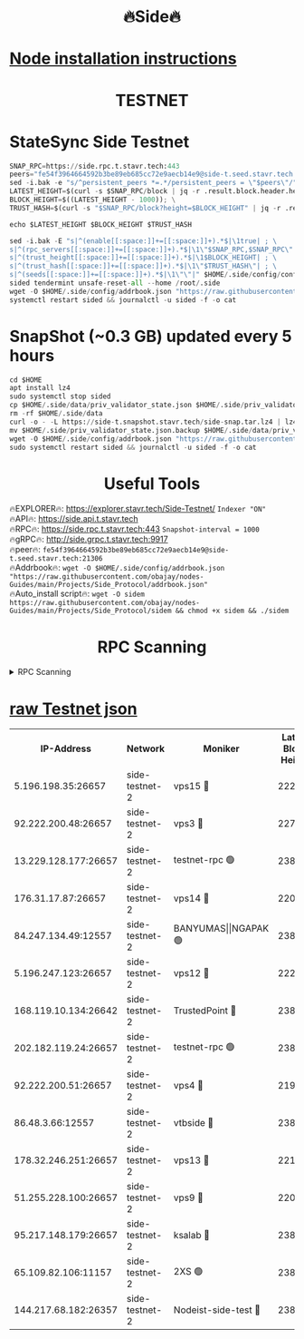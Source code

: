 <h1 align="center"> 🔥Side🔥</h1>

[Node installation instructions](https://github.com/obajay/nodes-Guides/tree/main/Projects/Side_Protocol)
=

<h1 align="center"> TESTNET</h1>

# StateSync Side Testnet
```python
SNAP_RPC=https://side.rpc.t.stavr.tech:443
peers="fe54f3964664592b3be89eb685cc72e9aecb14e9@side-t.seed.stavr.tech:21306"
sed -i.bak -e "s/^persistent_peers *=.*/persistent_peers = \"$peers\"/" $HOME/.side/config/config.toml
LATEST_HEIGHT=$(curl -s $SNAP_RPC/block | jq -r .result.block.header.height); \
BLOCK_HEIGHT=$((LATEST_HEIGHT - 1000)); \
TRUST_HASH=$(curl -s "$SNAP_RPC/block?height=$BLOCK_HEIGHT" | jq -r .result.block_id.hash)

echo $LATEST_HEIGHT $BLOCK_HEIGHT $TRUST_HASH

sed -i.bak -E "s|^(enable[[:space:]]+=[[:space:]]+).*$|\1true| ; \
s|^(rpc_servers[[:space:]]+=[[:space:]]+).*$|\1\"$SNAP_RPC,$SNAP_RPC\"| ; \
s|^(trust_height[[:space:]]+=[[:space:]]+).*$|\1$BLOCK_HEIGHT| ; \
s|^(trust_hash[[:space:]]+=[[:space:]]+).*$|\1\"$TRUST_HASH\"| ; \
s|^(seeds[[:space:]]+=[[:space:]]+).*$|\1\"\"|" $HOME/.side/config/config.toml
sided tendermint unsafe-reset-all --home /root/.side
wget -O $HOME/.side/config/addrbook.json "https://raw.githubusercontent.com/obajay/nodes-Guides/main/Projects/Side_Protocol/addrbook.json"
systemctl restart sided && journalctl -u sided -f -o cat
```
# SnapShot (~0.3 GB) updated every 5 hours
```python
cd $HOME
apt install lz4
sudo systemctl stop sided
cp $HOME/.side/data/priv_validator_state.json $HOME/.side/priv_validator_state.json.backup
rm -rf $HOME/.side/data
curl -o - -L https://side-t.snapshot.stavr.tech/side-snap.tar.lz4 | lz4 -c -d - | tar -x -C $HOME/.side --strip-components 2
mv $HOME/.side/priv_validator_state.json.backup $HOME/.side/data/priv_validator_state.json
wget -O $HOME/.side/config/addrbook.json "https://raw.githubusercontent.com/obajay/nodes-Guides/main/Projects/Side_Protocol/addrbook.json"
sudo systemctl restart sided && journalctl -u sided -f -o cat
```
 <h1 align="center"> Useful Tools</h1>
 
🔥EXPLORER🔥: https://explorer.stavr.tech/Side-Testnet/        `Indexer "ON"` \
🔥API🔥:      https://side.api.t.stavr.tech \
🔥RPC🔥:      https://side.rpc.t.stavr.tech:443              `Snapshot-interval = 1000` \
🔥gRPC🔥:     http://side.grpc.t.stavr.tech:9917 \
🔥peer🔥:     `fe54f3964664592b3be89eb685cc72e9aecb14e9@side-t.seed.stavr.tech:21306` \
🔥Addrbook🔥: ```wget -O $HOME/.side/config/addrbook.json "https://raw.githubusercontent.com/obajay/nodes-Guides/main/Projects/Side_Protocol/addrbook.json"``` \
🔥Auto_install script🔥:  `wget -O sidem https://raw.githubusercontent.com/obajay/nodes-Guides/main/Projects/Side_Protocol/sidem && chmod +x sidem && ./sidem`

<h1 align="center"> RPC Scanning</h1>

<details>
<summary>RPC Scanning</summary>

<h2 align="center"> We scan nodes in real time every 4 hours. And we provide the final result of RPC endpoints.
We cannot influence the operation of these nodes in any way. </h2>


```python
If Voting Power is higher than 0 --> then the Node is a validator of the network and may be subject to attack and be a potential threat to the chain.
```
```python
We marked such validators with a red symbol
```

</details>

[raw Testnet json](https://rpc-check.sidet.stavr.tech/sidet/rpc-sidet-result.json)
=


<table><tr><th>IP-Address</th><th>Network</th><th>Moniker</th><th>Latest Block Height</th><th>Earliest Block Height</th><th>Catching Up</th><th>Tx Index</th><th>Voting Power</th><th>Scan Time</th></tr><tr><td>5.196.198.35:26657</td><td>side-testnet-2</td><td>vps15 🔴</td><td>222277</td><td>1</td><td>False</td><td>on</td><td>107</td><td>2024-03-10T05:35:07.435897260UTC</td></tr><tr><td>92.222.200.48:26657</td><td>side-testnet-2</td><td>vps3 🔴</td><td>227920</td><td>1</td><td>False</td><td>on</td><td>90</td><td>2024-03-10T05:35:08.198392936UTC</td></tr><tr><td>13.229.128.177:26657</td><td>side-testnet-2</td><td>testnet-rpc 🟢</td><td>238724</td><td>1</td><td>False</td><td>on</td><td>0</td><td>2024-03-10T05:35:09.400456427UTC</td></tr><tr><td>176.31.17.87:26657</td><td>side-testnet-2</td><td>vps14 🔴</td><td>220930</td><td>1</td><td>False</td><td>on</td><td>90</td><td>2024-03-10T05:35:10.168011570UTC</td></tr><tr><td>84.247.134.49:12557</td><td>side-testnet-2</td><td>BANYUMAS||NGAPAK 🟢</td><td>238724</td><td>1</td><td>False</td><td>off</td><td>0</td><td>2024-03-10T05:35:10.522951845UTC</td></tr><tr><td>5.196.247.123:26657</td><td>side-testnet-2</td><td>vps12 🔴</td><td>222777</td><td>1</td><td>False</td><td>on</td><td>90</td><td>2024-03-10T05:35:15.746162615UTC</td></tr><tr><td>168.119.10.134:26642</td><td>side-testnet-2</td><td>TrustedPoint 🔴</td><td>238726</td><td>1</td><td>False</td><td>off</td><td>20040132</td><td>2024-03-10T05:35:20.358243062UTC</td></tr><tr><td>202.182.119.24:26657</td><td>side-testnet-2</td><td>testnet-rpc 🟢</td><td>238726</td><td>1</td><td>False</td><td>on</td><td>0</td><td>2024-03-10T05:35:21.776075155UTC</td></tr><tr><td>92.222.200.51:26657</td><td>side-testnet-2</td><td>vps4 🔴</td><td>219326</td><td>1</td><td>False</td><td>on</td><td>90</td><td>2024-03-10T05:35:24.568318813UTC</td></tr><tr><td>86.48.3.66:12557</td><td>side-testnet-2</td><td>vtbside 🔴</td><td>238726</td><td>1</td><td>False</td><td>off</td><td>43187</td><td>2024-03-10T05:35:24.862681849UTC</td></tr><tr><td>178.32.246.251:26657</td><td>side-testnet-2</td><td>vps13 🔴</td><td>221128</td><td>1</td><td>False</td><td>on</td><td>90</td><td>2024-03-10T05:35:26.302089911UTC</td></tr><tr><td>51.255.228.100:26657</td><td>side-testnet-2</td><td>vps9 🔴</td><td>220870</td><td>1</td><td>False</td><td>on</td><td>90</td><td>2024-03-10T05:35:33.583140555UTC</td></tr><tr><td>95.217.148.179:26657</td><td>side-testnet-2</td><td>ksalab 🔴</td><td>238726</td><td>6001</td><td>False</td><td>off</td><td>47694</td><td>2024-03-10T05:35:20.145899411UTC</td></tr><tr><td>65.109.82.106:11157</td><td>side-testnet-2</td><td>2XS 🟢</td><td>238723</td><td>10001</td><td>False</td><td>off</td><td>0</td><td>2024-03-10T05:35:04.597674899UTC</td></tr><tr><td>144.217.68.182:26357</td><td>side-testnet-2</td><td>Nodeist-side-test 🔴</td><td>238727</td><td>123001</td><td>False</td><td>off</td><td>20041188</td><td>2024-03-10T05:35:25.445724350UTC</td></tr></table>